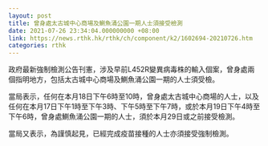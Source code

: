 ```yaml
---
layout: post
title: 曾身處太古城中心商場及鰂魚涌公園一期人士須接受檢測
date: 2021-07-26 23:34:04.000000000 +08:00
link: https://news.rthk.hk/rthk/ch/component/k2/1602694-20210726.htm
categories: rthk
---
```


政府最新強制檢測公告刊憲，涉及早前L452R變異病毒株的輸入個案，曾身處兩個指明地方，包括太古城中心商場及鰂魚涌公園一期的人士須受檢。

當局表示，任何在本月18日下午6時至10時，曾身處太古城中心商場的人士，以及任何在本月17日下午1時至下午3時、下午5時至下午7時，或於本月19日下午4時至下午6時，曾身處鰂魚涌公園一期的人士，須於本月29日或之前接受檢測。

當局又表示，為謹慎起見，已經完成疫苗接種的人士亦須接受強制檢測。
